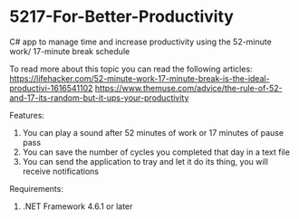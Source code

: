 # 5217-For-Better-Productivity
C# app to manage time and increase productivity using the 52-minute work/ 17-minute break schedule

To read more about this topic you can read the following articles:
https://lifehacker.com/52-minute-work-17-minute-break-is-the-ideal-productivi-1616541102
https://www.themuse.com/advice/the-rule-of-52-and-17-its-random-but-it-ups-your-productivity

Features:
1. You can play a sound after 52 minutes of work or 17 minutes of pause pass
2. You can save the number of cycles you completed that day in a text file
3. You can send the application to tray and let it do its thing, you will receive notifications


Requirements:
1. .NET Framework 4.6.1 or later
